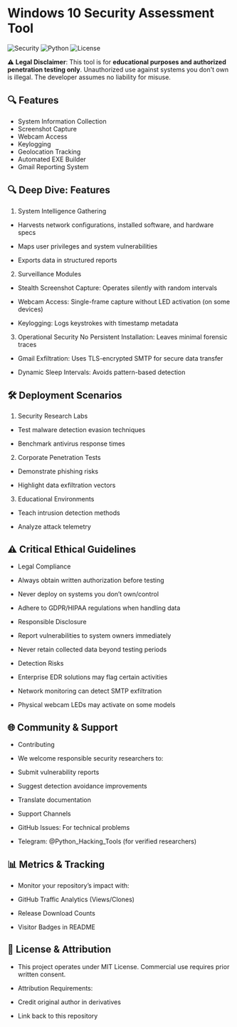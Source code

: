 # Windows 10 Security Assessment Tool

![Security](https://img.shields.io/badge/Purpose-Security_Testing-red) 
![Python](https://img.shields.io/badge/Language-Python-blue)
![License](https://img.shields.io/badge/License-MIT-green)

⚠️ **Legal Disclaimer**: This tool is for **educational purposes and authorized penetration testing only**. Unauthorized use against systems you don't own is illegal. The developer assumes no liability for misuse.

## 🔍 Features
- System Information Collection
- Screenshot Capture
- Webcam Access
- Keylogging
- Geolocation Tracking
- Automated EXE Builder
- Gmail Reporting System



## 🔍 Deep Dive: Features
1. System Intelligence Gathering
- Harvests network configurations, installed software, and hardware specs

- Maps user privileges and system vulnerabilities

- Exports data in structured reports

2. Surveillance Modules
- Stealth Screenshot Capture: Operates silently with random intervals

- Webcam Access: Single-frame capture without LED activation (on some devices)

- Keylogging: Logs keystrokes with timestamp metadata

3. Operational Security
No Persistent Installation: Leaves minimal forensic traces

- Gmail Exfiltration: Uses TLS-encrypted SMTP for secure data transfer

- Dynamic Sleep Intervals: Avoids pattern-based detection




## 🛠️ Deployment Scenarios
1. Security Research Labs
- Test malware detection evasion techniques

- Benchmark antivirus response times

2. Corporate Penetration Tests
- Demonstrate phishing risks

- Highlight data exfiltration vectors

3. Educational Environments
- Teach intrusion detection methods

- Analyze attack telemetry






## ⚠️ Critical Ethical Guidelines
- Legal Compliance
- Always obtain written authorization before testing

- Never deploy on systems you don’t own/control

- Adhere to GDPR/HIPAA regulations when handling data

- Responsible Disclosure
- Report vulnerabilities to system owners immediately

- Never retain collected data beyond testing periods

- Detection Risks
- Enterprise EDR solutions may flag certain activities

- Network monitoring can detect SMTP exfiltration

- Physical webcam LEDs may activate on some models



## 🌐 Community & Support
- Contributing
- We welcome responsible security researchers to:

- Submit vulnerability reports

- Suggest detection avoidance improvements

- Translate documentation

- Support Channels
- GitHub Issues: For technical problems

- Telegram: @Python_Hacking_Tools (for verified researchers)





## 📊 Metrics & Tracking
- Monitor your repository’s impact with:

- GitHub Traffic Analytics (Views/Clones)

- Release Download Counts

- Visitor Badges in README





## 📜 License & Attribution
- This project operates under MIT License. Commercial use requires prior written consent.

- Attribution Requirements:

- Credit original author in derivatives

- Link back to this repository


